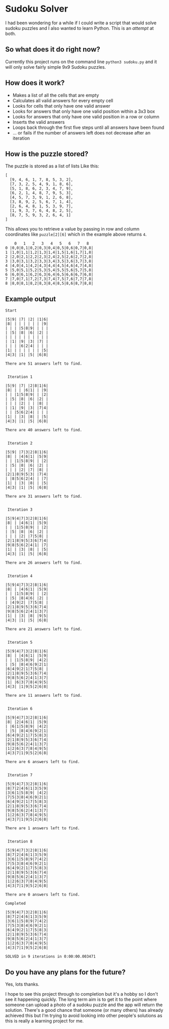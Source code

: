 # Sudoku Solver
I had been wondering for a while if I could write a script that would solve sudoku puzzles and I also wanted to learn Python. This is an *attempt* at both.

## So what does it do right now?
Currently this project runs on the command line `python3 sudoku.py` and it will only solve fairly simple 9x9 Sudoku puzzles.

## How does it work?
- Makes a list of all the cells that are empty
- Calculates all valid answers for every empty cell
- Looks for cells that only have one valid answer
- Looks for answers that only have one valid position within a 3x3 box
- Looks for answers that only have one valid position in a row or column
- Inserts the valid answers
- Loops back through the first five steps until all answers have been found
- ... or fails if the number of answers left does not decrease after an iteration

## How is the puzzle stored?
The puzzle is stored as a list of lists Like this:

```
[
  [9, 4, 6, 1, 7, 8, 5, 3, 2],
  [7, 3, 2, 5, 4, 9, 1, 8, 6],
  [5, 1, 8, 6, 2, 3, 4, 7, 9],
  [6, 2, 1, 4, 8, 7, 9, 5, 3],
  [4, 5, 7, 3, 9, 1, 2, 6, 8],
  [3, 8, 9, 2, 5, 6, 7, 1, 4],
  [2, 6, 4, 8, 1, 5, 3, 9, 7],
  [1, 9, 3, 7, 6, 4, 8, 2, 5],
  [8, 7, 5, 9, 3, 2, 6, 4, 1]
]
```

This allows you to retrieve a value by passing in row and column coordinates like `puzzle[2][6]` which in the example above returns `4`.

```
    0   1   2   3   4   5   6   7   8
0 |0,0|0,1|0,2|0,3|0,4|0,5|0,6|0,7|0,8|
1 |1,0|1,1|1,2|1,3|1,4|1,5|1,6|1,7|1,8|
2 |2,0|2,1|2,2|2,3|2,4|2,5|2,6|2,7|2,8|
3 |3,0|3,1|3,2|3,3|3,4|3,5|3,6|3,7|3,8|
4 |4,0|4,1|4,2|4,3|4,4|4,5|4,6|4,7|4,8|
5 |5,0|5,1|5,2|5,3|5,4|5,5|5,6|5,7|5,8|
6 |6,0|6,1|6,2|6,3|6,4|6,5|6,6|6,7|6,8|
7 |7,0|7,1|7,2|7,3|7,4|7,5|7,6|7,7|7,8|
8 |8,0|8,1|8,2|8,3|8,4|8,5|8,6|8,7|8,8|
```


## Example output
```
Start

|5|9| |7| |2| |1|6|
|8| | | | | | | |9|
| | | |5|8|9| | | |
| |5| |8| |6| |2| |
| | | | | | | | | |
| |1| |9| |3| |7| |
| | | |6|2|4| | | |
|1| | | | | | | |5|
|4|3| |1| |5| |6|8|

There are 51 answers left to find.


 Iteration 1

|5|9| |7| |2|8|1|6|
|8| | | |6|1| | |9|
| | |1|5|8|9| | |2|
| |5| |8| |6| |2| |
| | | |2| | | |8| |
| |1| |9| |3| |7|4|
| | |5|6|2|4| | | |
|1| | |3| |8| | |5|
|4|3| |1| |5| |6|8|

There are 40 answers left to find.


 Iteration 2

|5|9| |7|3|2|8|1|6|
|8| | |4|6|1| |5|9|
| | |1|5|8|9| | |2|
| |5| |8| |6| |2| |
| | | |2| |7| |8| |
|2|1|8|9|5|3| |7|4|
| |8|5|6|2|4| | |7|
|1| | |3| |8| | |5|
|4|3| |1| |5| |6|8|

There are 31 answers left to find.


 Iteration 3

|5|9|4|7|3|2|8|1|6|
|8| | |4|6|1| |5|9|
| | |1|5|8|9| | |2|
| |5| |8| |6| |2| |
| | | |2| |7|5|8| |
|2|1|8|9|5|3|6|7|4|
|9|8|5|6|2|4|1| |7|
|1| | |3| |8| | |5|
|4|3| |1| |5| |6|8|

There are 26 answers left to find.


 Iteration 4

|5|9|4|7|3|2|8|1|6|
|8| | |4|6|1| |5|9|
| | |1|5|8|9| | |2|
| |5| |8|4|6| |2| |
| |4|9|2| |7|5|8| |
|2|1|8|9|5|3|6|7|4|
|9|8|5|6|2|4|1|3|7|
|1| | |3| |8| |9|5|
|4|3| |1| |5| |6|8|

There are 21 answers left to find.


 Iteration 5

|5|9|4|7|3|2|8|1|6|
|8| | |4|6|1| |5|9|
| | |1|5|8|9| |4|2|
| |5| |8|4|6|9|2|1|
|6|4|9|2|1|7|5|8| |
|2|1|8|9|5|3|6|7|4|
|9|8|5|6|2|4|1|3|7|
|1| |6|3|7|8|4|9|5|
|4|3| |1|9|5|2|6|8|

There are 11 answers left to find.


 Iteration 6

|5|9|4|7|3|2|8|1|6|
|8| |2|4|6|1| |5|9|
| |6|1|5|8|9| |4|2|
| |5| |8|4|6|9|2|1|
|6|4|9|2|1|7|5|8|3|
|2|1|8|9|5|3|6|7|4|
|9|8|5|6|2|4|1|3|7|
|1|2|6|3|7|8|4|9|5|
|4|3|7|1|9|5|2|6|8|

There are 6 answers left to find.


 Iteration 7

|5|9|4|7|3|2|8|1|6|
|8|7|2|4|6|1|3|5|9|
|3|6|1|5|8|9| |4|2|
|7|5|3|8|4|6|9|2|1|
|6|4|9|2|1|7|5|8|3|
|2|1|8|9|5|3|6|7|4|
|9|8|5|6|2|4|1|3|7|
|1|2|6|3|7|8|4|9|5|
|4|3|7|1|9|5|2|6|8|

There are 1 answers left to find.


 Iteration 8

|5|9|4|7|3|2|8|1|6|
|8|7|2|4|6|1|3|5|9|
|3|6|1|5|8|9|7|4|2|
|7|5|3|8|4|6|9|2|1|
|6|4|9|2|1|7|5|8|3|
|2|1|8|9|5|3|6|7|4|
|9|8|5|6|2|4|1|3|7|
|1|2|6|3|7|8|4|9|5|
|4|3|7|1|9|5|2|6|8|

There are 0 answers left to find.

Completed

|5|9|4|7|3|2|8|1|6|
|8|7|2|4|6|1|3|5|9|
|3|6|1|5|8|9|7|4|2|
|7|5|3|8|4|6|9|2|1|
|6|4|9|2|1|7|5|8|3|
|2|1|8|9|5|3|6|7|4|
|9|8|5|6|2|4|1|3|7|
|1|2|6|3|7|8|4|9|5|
|4|3|7|1|9|5|2|6|8|

SOLVED in 9 iterations in 0:00:00.003471

```

## Do you have any plans for the future?
Yes, lots thanks.

I hope to see this project through to completion but it's a hobby so I don't see it happening quickly. The long term aim is to get it to the point where someone can upload a photo of a sudoku puzzle and the app will return the solution. There's a good chance that someone (or many others) has already achieved this but I'm trying to avoid looking into other people's solutions as this is really a learning project for me.
